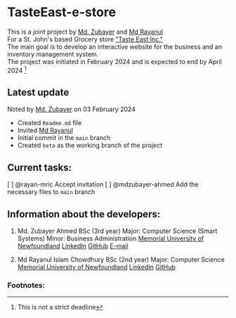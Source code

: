# TasteEast-e-store
This is a joint project by [Md. Zubayer](https://github.com/mdzubayer-ahmed) and [Md Rayanul](https://github.com/rayan-mric) <br/>
For a St. John's based Grocery store ["Taste East Inc."](https://maps.app.goo.gl/GJffXzQgSR4auPwc9) <br/>
The main goal is to develop an interactive website for the business and an inventory management system. <br/>
The project was initiated in February 2024 and is expected to end by April 2024 [^1]
## Latest update
Noted by [Md. Zubayer](https://github.com/mdzubayer-ahmed) on 03 February 2024
* Created `Readme.md` file
* Invited [Md Rayanul](https://github.com/rayan-mric)
* Initial commit in the `main` branch
* Created `beta` as the working branch of the project

## Current tasks:
[ ] @rayan-mric Accept invitation
[ ] @mdzubayer-ahmed Add the necessary files to `main` branch


## Information about the developers:
1. Md. Zubayer Ahmed
  BSc (3rd year)
  Major: Computer Science (Smart Systems)
  Minor: Business Administration
  [Memorial University of Newfoundland](https://www.mun.ca/)
  [LinkedIn](https://www.linkedin.com/in/mdzubayer-ahmed/)
  [GitHub](https://github.com/mdzubayer-ahmed)
  [E-mail](mailto:mzahmed@mun.ca)

2. Md Rayanul Islam Chowdhury
  BSc (2nd year)
  Major: Computer Science
  [Memorial University of Newfoundland](https://www.mun.ca/)
  [LinkedIn](https://www.linkedin.com/in/rayan-mric/)
  [GitHub](https://github.com/rayan-mric)


### Footnotes:
[^1]: This is not a strict deadline
